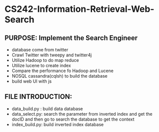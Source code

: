 # CS242-Information-Retrieval-Web-Search
## PURPOSE: Implement the Search Engineer
+ database come from twitter
+ Crawl Twitter with tweepy and twitter4j
+ Utilize Hadoop to do map reduce
+ Utilize lucene to create index
+ Compare the performance fo Hadoop and Lucene
+ NOSQL cassandra(cqlsh) to build the database
+ build web UI with js

## FILE INTRODUCTION:
+ data_build.py : build data database
+ data_select.py: search the parameter from inverted index and get the docID and then go to search the database to get the context
+ index_build.py: build inverted index database
